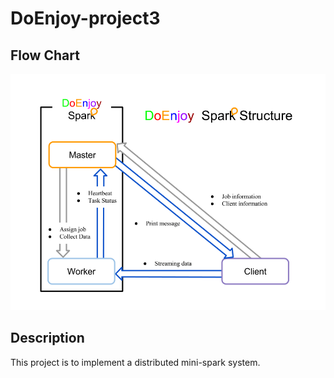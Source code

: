 # DoEnjoy-project3 #

## Flow Chart ##
![alt tag](Spark_Structure.png)


## Description ##
This project is to implement a distributed mini-spark system.

